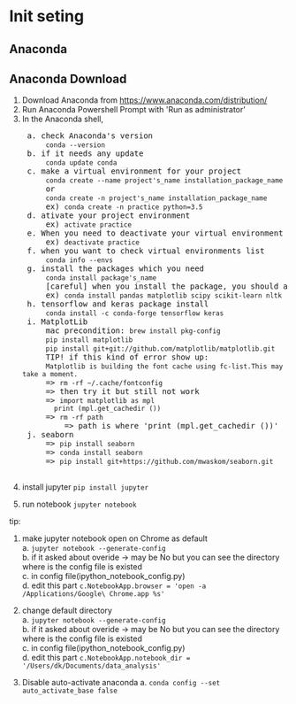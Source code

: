 Init seting
=============

Anaconda
-------------

## Anaconda Download
1. Download Anaconda from https://www.anaconda.com/distribution/
2. Run Anaconda Powershell Prompt with 'Run as administrator'
3. In the Anaconda shell,  
   <pre> a. check Anaconda's version  
        <code>conda --version</code>
    b. if it needs any update
        <code>conda update conda</code>
    c. make a virtual environment for your project
        <code>conda create --name project's_name installation_package_name</code>
        or
        <code>conda create -n project's_name installation_package_name</code>
        ex) <code>conda create -n practice python=3.5</code>
    d. ativate your project environment
        ex) <code>activate practice</code>
    e. When you need to deactivate your virtual environment 
        ex) <code>deactivate practice</code>
    f. when you want to check virtual environments list
        <code>conda info --envs</code>
    g. install the packages which you need
        <code>conda install package's_name</code>
        [careful] when you install the package, you should activate the virtual environment.
        ex) <code>conda install pandas matplotlib scipy scikit-learn nltk</code>
    h. tensorflow and keras package install
        <code>conda install -c conda-forge tensorflow keras</code>
    i. MatplotLib
        mac precondition: <code>brew install pkg-config</code>
        <code>pip install matplotlib</code>
        <code>pip install git+git://github.com/matplotlib/matplotlib.git</code>
        TIP! if this kind of error show up:
        <code>Matplotlib is building the font cache using fc-list.This may take a moment.</code>
        => <code>rm -rf ~/.cache/fontconfig</code>
        => then try it but still not work
        => <code>import matplotlib as mpl
           print (mpl.get_cachedir ())</code>
        => <code>rm -rf path</code>
            => path is where 'print (mpl.get_cachedir ())'
    j. seaborn
        => <code>pip install seaborn</code>
        => <code>conda install seaborn</code>
        => <code>pip install git+https://github.com/mwaskom/seaborn.git</code>

</pre>

4. install jupyter
   <code>pip install jupyter</code>
   
   
5. run notebook
    <code>jupyter notebook</code>
   
   
tip:
1. make jupyter notebook open on Chrome as default   
   a. <code>jupyter notebook --generate-config</code>   
   b. if it asked about overide -> may be No but you can see the directory where is the config file is existed   
   c. in config file(ipython_notebook_config.py)   
   d. edit this part <code>c.NotebookApp.browser = 'open -a /Applications/Google\ Chrome.app %s'</code>   
   
2. change default directory   
   a. <code>jupyter notebook --generate-config</code>   
   b. if it asked about overide -> may be No but you can see the directory where is the config file is existed    
   c. in config file(ipython_notebook_config.py)   
   d. edit this part <code>c.NotebookApp.notebook_dir = '/Users/dk/Documents/data_analysis'</code>
 
3. Disable auto-activate anaconda
   a. <code>conda config --set auto_activate_base false</code>
   
      
   
